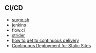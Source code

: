 CI/CD
-----

- [surge.sh](https://github.com/sintaxi/surge)
- jenkins
- flow.ci
- [strider](https://github.com/Strider-CD/strider)
- [how to get to continuous delivery](https://www.atlassian.com/continuous-delivery/how-to-get-to-continuous-delivery)
- [Continuous Deployment for Static Sites](https://semaphoreci.com/community/tutorials/continuous-deployment-for-static-sites-with-docker-aws-and-ansible#)
